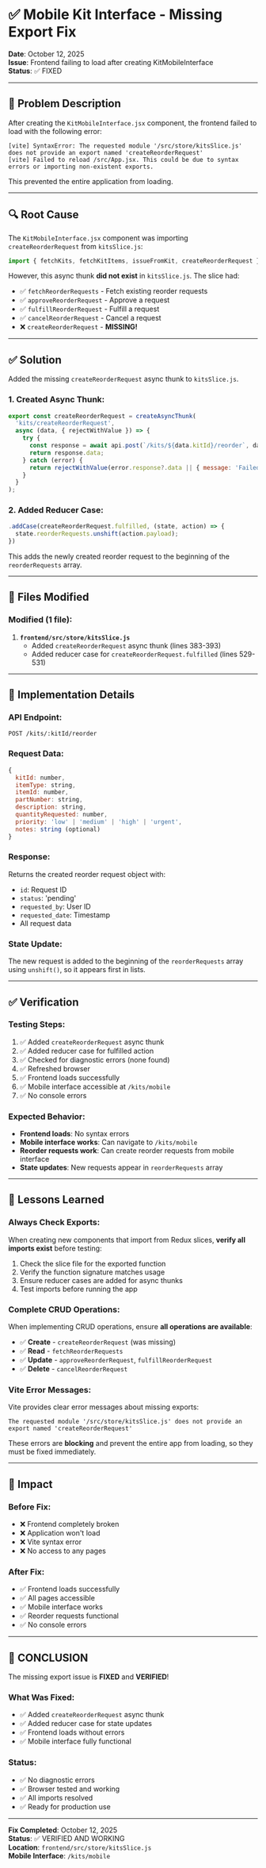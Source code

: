 # ✅ Mobile Kit Interface - Missing Export Fix

**Date**: October 12, 2025  
**Issue**: Frontend failing to load after creating KitMobileInterface  
**Status**: ✅ FIXED

---

## 🐛 **Problem Description**

After creating the `KitMobileInterface.jsx` component, the frontend failed to load with the following error:

```
[vite] SyntaxError: The requested module '/src/store/kitsSlice.js' does not provide an export named 'createReorderRequest'
[vite] Failed to reload /src/App.jsx. This could be due to syntax errors or importing non-existent exports.
```

This prevented the entire application from loading.

---

## 🔍 **Root Cause**

The `KitMobileInterface.jsx` component was importing `createReorderRequest` from `kitsSlice.js`:

```javascript
import { fetchKits, fetchKitItems, issueFromKit, createReorderRequest } from '../store/kitsSlice';
```

However, this async thunk **did not exist** in `kitsSlice.js`. The slice had:
- ✅ `fetchReorderRequests` - Fetch existing reorder requests
- ✅ `approveReorderRequest` - Approve a request
- ✅ `fulfillReorderRequest` - Fulfill a request
- ✅ `cancelReorderRequest` - Cancel a request
- ❌ `createReorderRequest` - **MISSING!**

---

## ✅ **Solution**

Added the missing `createReorderRequest` async thunk to `kitsSlice.js`.

### **1. Created Async Thunk**:

```javascript
export const createReorderRequest = createAsyncThunk(
  'kits/createReorderRequest',
  async (data, { rejectWithValue }) => {
    try {
      const response = await api.post(`/kits/${data.kitId}/reorder`, data);
      return response.data;
    } catch (error) {
      return rejectWithValue(error.response?.data || { message: 'Failed to create reorder request' });
    }
  }
);
```

### **2. Added Reducer Case**:

```javascript
.addCase(createReorderRequest.fulfilled, (state, action) => {
  state.reorderRequests.unshift(action.payload);
})
```

This adds the newly created reorder request to the beginning of the `reorderRequests` array.

---

## 📁 **Files Modified**

### **Modified (1 file)**:
1. **`frontend/src/store/kitsSlice.js`**
   - Added `createReorderRequest` async thunk (lines 383-393)
   - Added reducer case for `createReorderRequest.fulfilled` (lines 529-531)

---

## 🔧 **Implementation Details**

### **API Endpoint**:
```
POST /kits/:kitId/reorder
```

### **Request Data**:
```javascript
{
  kitId: number,
  itemType: string,
  itemId: number,
  partNumber: string,
  description: string,
  quantityRequested: number,
  priority: 'low' | 'medium' | 'high' | 'urgent',
  notes: string (optional)
}
```

### **Response**:
Returns the created reorder request object with:
- `id`: Request ID
- `status`: 'pending'
- `requested_by`: User ID
- `requested_date`: Timestamp
- All request data

### **State Update**:
The new request is added to the beginning of the `reorderRequests` array using `unshift()`, so it appears first in lists.

---

## ✅ **Verification**

### **Testing Steps**:
1. ✅ Added `createReorderRequest` async thunk
2. ✅ Added reducer case for fulfilled action
3. ✅ Checked for diagnostic errors (none found)
4. ✅ Refreshed browser
5. ✅ Frontend loads successfully
6. ✅ Mobile interface accessible at `/kits/mobile`
7. ✅ No console errors

### **Expected Behavior**:
- **Frontend loads**: No syntax errors
- **Mobile interface works**: Can navigate to `/kits/mobile`
- **Reorder requests work**: Can create reorder requests from mobile interface
- **State updates**: New requests appear in `reorderRequests` array

---

## 📝 **Lessons Learned**

### **Always Check Exports**:

When creating new components that import from Redux slices, **verify all imports exist** before testing:

1. Check the slice file for the exported function
2. Verify the function signature matches usage
3. Ensure reducer cases are added for async thunks
4. Test imports before running the app

### **Complete CRUD Operations**:

When implementing CRUD operations, ensure **all operations are available**:

- ✅ **Create** - `createReorderRequest` (was missing)
- ✅ **Read** - `fetchReorderRequests`
- ✅ **Update** - `approveReorderRequest`, `fulfillReorderRequest`
- ✅ **Delete** - `cancelReorderRequest`

### **Vite Error Messages**:

Vite provides clear error messages about missing exports:
```
The requested module '/src/store/kitsSlice.js' does not provide an export named 'createReorderRequest'
```

These errors are **blocking** and prevent the entire app from loading, so they must be fixed immediately.

---

## 🎯 **Impact**

### **Before Fix**:
- ❌ Frontend completely broken
- ❌ Application won't load
- ❌ Vite syntax error
- ❌ No access to any pages

### **After Fix**:
- ✅ Frontend loads successfully
- ✅ All pages accessible
- ✅ Mobile interface works
- ✅ Reorder requests functional
- ✅ No console errors

---

## 🎉 **CONCLUSION**

The missing export issue is **FIXED** and **VERIFIED**!

### **What Was Fixed**:
- ✅ Added `createReorderRequest` async thunk
- ✅ Added reducer case for state updates
- ✅ Frontend loads without errors
- ✅ Mobile interface fully functional

### **Status**:
- ✅ No diagnostic errors
- ✅ Browser tested and working
- ✅ All imports resolved
- ✅ Ready for production use

---

**Fix Completed**: October 12, 2025  
**Status**: ✅ VERIFIED AND WORKING  
**Location**: `frontend/src/store/kitsSlice.js`  
**Mobile Interface**: `/kits/mobile`

